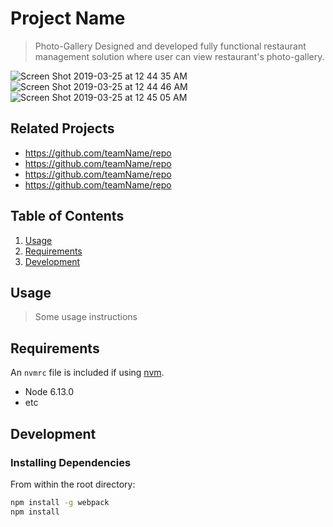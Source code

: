 # Project Name
>Photo-Gallery
Designed and developed fully functional restaurant management solution where user can view restaurant's photo-gallery.


![Screen Shot 2019-03-25 at 12 44 35 AM](https://user-images.githubusercontent.com/39642408/54902697-4f5c7b80-4e97-11e9-86cb-7c13867dfaae.png)
![Screen Shot 2019-03-25 at 12 44 46 AM](https://user-images.githubusercontent.com/39642408/54902704-55eaf300-4e97-11e9-98a5-3d63be0d4be3.png)
![Screen Shot 2019-03-25 at 12 45 05 AM](https://user-images.githubusercontent.com/39642408/54902707-584d4d00-4e97-11e9-965f-abb7ef1bd185.png)


## Related Projects

  - https://github.com/teamName/repo
  - https://github.com/teamName/repo
  - https://github.com/teamName/repo
  - https://github.com/teamName/repo

## Table of Contents

1. [Usage](#Usage)
1. [Requirements](#requirements)
1. [Development](#development)

## Usage

> Some usage instructions

## Requirements

An `nvmrc` file is included if using [nvm](https://github.com/creationix/nvm).

- Node 6.13.0
- etc

## Development

### Installing Dependencies

From within the root directory:

```sh
npm install -g webpack
npm install
```

